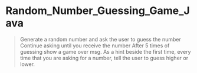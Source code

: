# Random_Number_Guessing_Game_Java
> Generate a random number and ask the user to guess the number
> Continue asking until you receive the number
> After 5 times of guessing show a game over msg.
> As a hint beside the first time, every time that you are asking for a number, tell the user to guess higher or lower.


